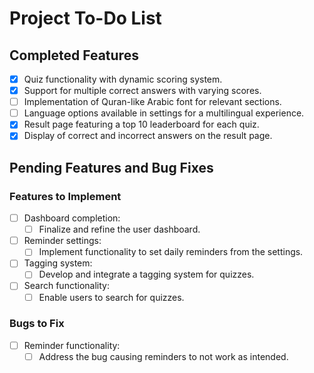 # Project To-Do List

## Completed Features
- [x] Quiz functionality with dynamic scoring system.
- [x] Support for multiple correct answers with varying scores.
- [ ] Implementation of Quran-like Arabic font for relevant sections.
- [ ] Language options available in settings for a multilingual experience.
- [x] Result page featuring a top 10 leaderboard for each quiz.
- [x] Display of correct and incorrect answers on the result page.

## Pending Features and Bug Fixes

### Features to Implement
- [ ] Dashboard completion:
    - [ ] Finalize and refine the user dashboard.
- [ ] Reminder settings:
    - [ ] Implement functionality to set daily reminders from the settings.
- [ ] Tagging system:
    - [ ] Develop and integrate a tagging system for quizzes.
- [ ] Search functionality:
    - [ ] Enable users to search for quizzes.

### Bugs to Fix
- [ ] Reminder functionality:
    - [ ] Address the bug causing reminders to not work as intended.
